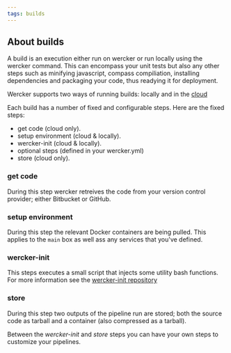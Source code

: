 ```yaml
---
tags: builds
---
```


## About builds

A build is an execution either run on wercker or run locally using the wercker 
command. This can encompass your unit tests but also any other steps such as 
minifying javascript, compass compiliation, installing dependencies and 
packaging your code, thus readying it for deployment.

Wercker supports two ways of running builds: locally and in the [cloud](/docs/build/cloud-builds.html)

Each build has a number of fixed and configurable steps. Here are the fixed steps:

* get code (cloud only). 
* setup environment (cloud & locally).
* wercker-init (cloud & locally). 
* optional steps (defined in your wercker.yml)
* store (cloud only).

### get code
During this step wercker retreives the code from your version control
provider; either Bitbucket or GitHub.

### setup environment
During this step the relevant Docker containers are being pulled. This
applies to the `main` box as well ass any services that you've defined.

### wercker-init
This steps executes a small script that injects some utility bash functions. 
For more information see the [wercker-init repository](https://github.com/wercker/wercker-init)

### store
During this step two outputs of the pipeline run are stored; both the
source code as tarball and a container (also compressed as a tarball).

Between the *wercker-init* and *store* steps you can have your own
steps to customize your pipelines.

